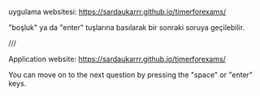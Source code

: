 uygulama websitesi: https://sardaukarrr.github.io/timerforexams/


"boşluk" ya da "enter" tuşlarına basılarak bir sonraki soruya geçilebilir.

///


Application website: https://sardaukarrr.github.io/timerforexams/

You can move on to the next question by pressing the "space" or "enter" keys.
